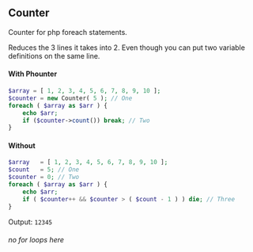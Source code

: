 ## Counter

Counter for php foreach statements.

Reduces the 3 lines it takes into 2. Even though you can put two variable definitions on the same line.

#### With Phounter
```php
$array = [ 1, 2, 3, 4, 5, 6, 7, 8, 9, 10 ];
$counter = new Counter( 5 ); // One
foreach ( $array as $arr ) {
	echo $arr;  
	if ($counter->count()) break; // Two
}
```

#### Without
```php
$array   = [ 1, 2, 3, 4, 5, 6, 7, 8, 9, 10 ];
$count   = 5; // One
$counter = 0; // Two
foreach ( $array as $arr ) {
	echo $arr;
	if ( $counter++ && $counter > ( $count - 1 ) ) die; // Three
}
```

Output: `12345`

###### no for loops here